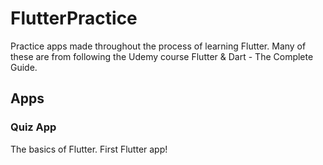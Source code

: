 # FlutterPractice

Practice apps made throughout the process of learning Flutter. Many of these are from following the Udemy course
Flutter & Dart - The Complete Guide.

## Apps

### Quiz App

The basics of Flutter. First Flutter app!
